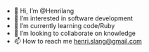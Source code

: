 - 👋 Hi, I’m @Henrilang
- 👀 I’m interested in software development 
- 🌱 I’m currently learning code/Ruby
- 💞️ I’m looking to collaborate on knowledge 
- 📫 How to reach me henri.slang@gmail.com

<!---
Henrilang/Henrilang is a ✨ special ✨ repository because its `README.md` (this file) appears on your GitHub profile.
You can click the Preview link to take a look at your changes.
--->
